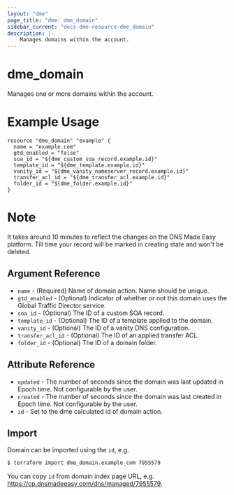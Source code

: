```yaml
---
layout: "dme"
page_title: "dme: dme_domain"
sidebar_current: "docs-dme-resource-dme_domain"
description: |-
    Manages domains within the account.
---
```


# dme_domain #
Manages one or more domains within the account.

# Example Usage #
```hcl
resource "dme_domain" "example" {
  name = "example.com"
  gtd_enabled = "false"
  soa_id = "${dme_custom_soa_record.example.id}"
  template_id = "${dme_template.example.id}"
  vanity_id = "${dme_vanity_nameserver_record.example.id}"
  transfer_acl_id = "${dme_transfer_acl.example.id}"
  folder_id = "${dme_folder.example.id}"
}

```

# Note #
It takes around 10 minutes to reflect the changes on the DNS Made Easy platform. Till time your record will be marked in creating state and won't be deleted.

## Argument Reference ##
* `name` - (Required) Name of domain action. Name should be unique.
* `gtd_enabled` - (Optional) Indicator of whether or not this domain uses the Global Traffic Director service.
* `soa_id` - (Optional) The ID of a custom SOA record.
* `template_id` - (Optional) The ID of a template applied to the domain.
* `vanity_id` - (Optional) The ID of a vanity DNS configuration.
* `transfer_acl_id` - (Optional) The ID of an applied transfer ACL.
* `folder_id` - (Optional) The ID of a domain folder.

## Attribute Reference ##
* `updated` - The number of seconds since the domain
was last updated in Epoch time. Not configurable by the user.
* `created` - The number of seconds since the domain
was last created in Epoch time. Not configurable by the user.
* `id` - Set to the dme calculated id of domain action.

## Import

Domain can be imported using the `id`, e.g.

```bash
$ terraform import dme_domain.example_com 7955579
```

You can copy `id` from domain index page URL, e.g. https://cp.dnsmadeeasy.com/dns/managed/7955579.
